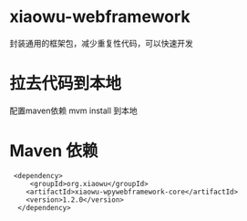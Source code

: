 # xiaowu-webframework
封装通用的框架包，减少重复性代码，可以快速开发

# 拉去代码到本地
  配置maven依赖
  mvm install 到本地

# Maven 依赖
     <dependency>
         <groupId>org.xiaowu</groupId>
        <artifactId>xiaowu-wpywebframework-core</artifactId>
        <version>1.2.0</version>
      </dependency>
